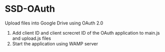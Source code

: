 # SSD-OAuth
Upload files into Google Drive using OAuth 2.0

1. Add client ID and client screcret ID of the OAuth application to main.js and upload.js files
2. Start the application using WAMP server
